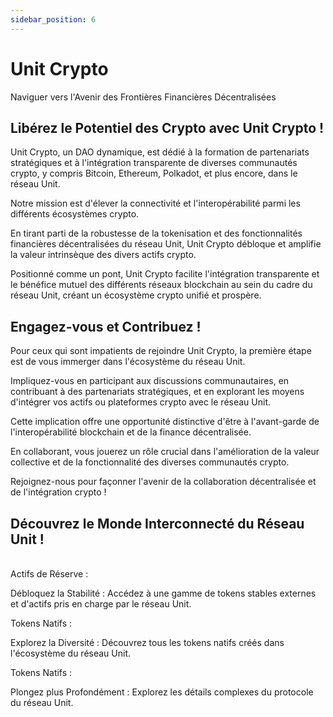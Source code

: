 ```yaml
---
sidebar_position: 6
---
```


# Unit Crypto

Naviguer vers l'Avenir des Frontières Financières Décentralisées

## Libérez le Potentiel des Crypto avec Unit Crypto !

Unit Crypto, un DAO dynamique, est dédié à la formation de partenariats stratégiques et à l'intégration transparente de diverses communautés crypto, y compris Bitcoin, Ethereum, Polkadot, et plus encore, dans le réseau Unit.

Notre mission est d'élever la connectivité et l'interopérabilité parmi les différents écosystèmes crypto.

En tirant parti de la robustesse de la tokenisation et des fonctionnalités financières décentralisées du réseau Unit, Unit Crypto débloque et amplifie la valeur intrinsèque des divers actifs crypto.

Positionné comme un pont, Unit Crypto facilite l'intégration transparente et le bénéfice mutuel des différents réseaux blockchain au sein du cadre du réseau Unit, créant un écosystème crypto unifié et prospère.

## Engagez-vous et Contribuez !

Pour ceux qui sont impatients de rejoindre Unit Crypto, la première étape est de vous immerger dans l'écosystème du réseau Unit.

Impliquez-vous en participant aux discussions communautaires, en contribuant à des partenariats stratégiques, et en explorant les moyens d'intégrer vos actifs ou plateformes crypto avec le réseau Unit.

Cette implication offre une opportunité distinctive d'être à l'avant-garde de l'interopérabilité blockchain et de la finance décentralisée.

En collaborant, vous jouerez un rôle crucial dans l'amélioration de la valeur collective et de la fonctionnalité des diverses communautés crypto.

Rejoignez-nous pour façonner l'avenir de la collaboration décentralisée et de l'intégration crypto !

## Découvrez le Monde Interconnecté du Réseau Unit !

<br />

<div class="docs-grid-alt">
  <div class="docs-card-alt">
    <div class="docs-card-alt-header">
      <span>Actifs de Réserve :</span>
    </div>
    <div class="docs-card-alt-description">
      <p>
        Débloquez la Stabilité : Accédez à une gamme de tokens stables externes et d'actifs pris en charge par le réseau Unit.
      </p>
    </div>
  </div>
  <div class="docs-card-alt">
    <div class="docs-card-alt-header">
      <span>Tokens Natifs :</span>
    </div>
    <div class="docs-card-alt-description">
      <p>
        Explorez la Diversité : Découvrez tous les tokens natifs créés dans l'écosystème du réseau Unit.
      </p>
    </div>
  </div>
  <div class="docs-card-alt">
    <div class="docs-card-alt-header">
      <span>Tokens Natifs :</span>
    </div>
    <div class="docs-card-alt-description">
      <p>
        Plongez plus Profondément : Explorez les détails complexes du protocole du réseau Unit.
      </p>
    </div>
  </div>
</div>
